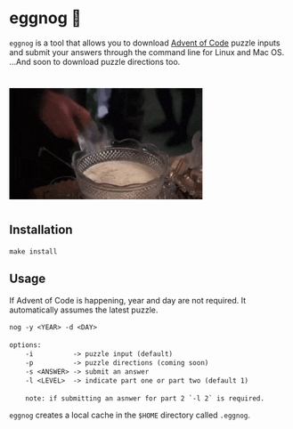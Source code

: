 # eggnog 🎄
`eggnog` is a tool that allows you to download [Advent of Code](https://adventofcode.com) puzzle inputs and submit your answers through the command line for Linux and Mac OS. ...And soon to download puzzle directions too.
#
<img src="eggnog.gif" height="200" alt="Clark Griswold"> 

#


## Installation
```
make install
```


## Usage
If Advent of Code is happening, year and day are not required. It automatically assumes the latest puzzle.
```
nog -y <YEAR> -d <DAY>

options:
    -i          -> puzzle input (default)
    -p          -> puzzle directions (coming soon)
    -s <ANSWER> -> submit an answer
    -l <LEVEL>  -> indicate part one or part two (default 1)

    note: if submitting an asnwer for part 2 `-l 2` is required.
```


`eggnog` creates a local cache in the `$HOME` directory called `.eggnog`.
